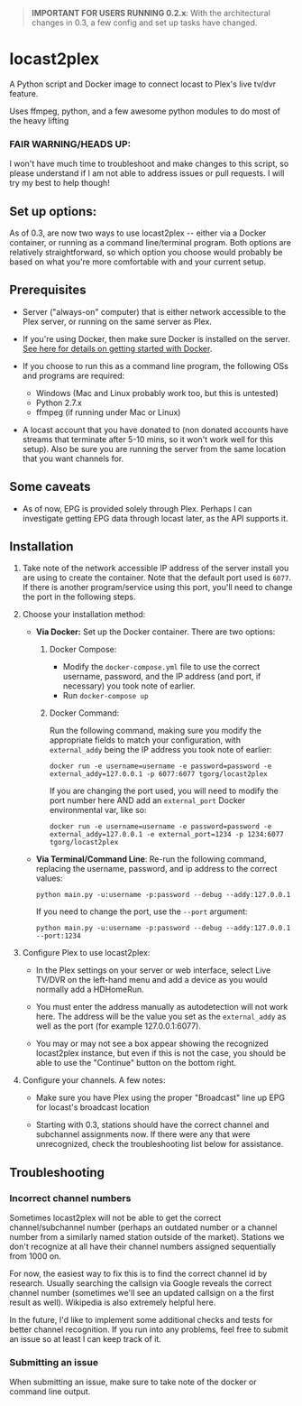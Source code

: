 > **IMPORTANT FOR USERS RUNNING 0.2.x**: With the architectural changes in 0.3, a few config and set up tasks have changed. 


# locast2plex
A Python script and Docker image to connect locast to Plex's live tv/dvr feature. 

Uses ffmpeg, python, and a few awesome python modules to do most of the heavy lifting


### FAIR WARNING/HEADS UP:
I won't have much time to troubleshoot and make changes to this script, so please understand if I am not able to address issues or pull requests.   I will try my best to help though!


## Set up options:
As of 0.3, are now two ways to use locast2plex -- either via a Docker container, or running as a command line/terminal program.  Both options are relatively straightforward, so which option you choose would probably be based on what you're more comfortable with and your current setup.


## Prerequisites
- Server ("always-on" computer) that is either network accessible to the Plex server, or running on the same server as Plex.  

- If you're using Docker, then make sure Docker is installed on the server. [See here for details on getting started with Docker](https://docs.docker.com/get-started/).

- If you choose to run this as a command line program, the following OSs and programs are required:
    - Windows (Mac and Linux probably work too, but this is untested)
    - Python 2.7.x
    - ffmpeg (if running under Mac or Linux)


- A locast account that you have donated to (non donated accounts have streams that terminate after 5-10 mins, so it won't work well for this setup).  Also be sure you are running the server from the same location that you want channels for.


## Some caveats
- As of now, EPG is provided solely through Plex.  Perhaps I can investigate getting EPG data through locast later, as the API supports it.


## Installation
1. Take note of the network accessible IP address of the server install you are using to create the container.  Note that the default port used is `6077`.  If there is another program/service using this port, you'll need to change the port in the following steps.

2. Choose your installation method:
    - **Via Docker:**  Set up the Docker container.  There are two options:
        1. Docker Compose:
            - Modify the `docker-compose.yml` file to use the correct username, password, and the IP address (and port, if necessary) you took note of earlier.
            - Run `docker-compose up`

        2. Docker Command:
        
            Run the following command, making sure you modify the appropriate fields to match your configuration, with `external_addy` being the IP address you took note of earlier:
                
            `docker run -e username=username -e password=password -e external_addy=127.0.0.1 -p 6077:6077 tgorg/locast2plex`

            If you are changing the port used, you will need to modify the port number here AND add an `external_port` Docker environmental var, like so:

            `docker run -e username=username -e password=password -e external_addy=127.0.0.1 -e external_port=1234 -p 1234:6077 tgorg/locast2plex`

    - **Via Terminal/Command Line**: Re-run the following command, replacing the username, password, and ip address to the correct values:
    
      `python main.py -u:username -p:password --debug --addy:127.0.0.1`

      If you need to change the port, use the `--port` argument:
      
      `python main.py -u:username -p:password --debug --addy:127.0.0.1 --port:1234`


3. Configure Plex to use locast2plex: 
    - In the Plex settings on your server or web interface, select Live TV/DVR on the left-hand menu and add a device as you would normally add a HDHomeRun.  

    - You must enter the address manually as autodetection will not work here.  The address will be the value you set as the `external_addy` as well as the port (for example 127.0.0.1:6077).  

    - You may or may not see a box appear showing the recognized locast2plex instance, but even if this is not the case, you should be able to use the "Continue" button on the bottom right.

4. Configure your channels.  A few notes:
    - Make sure you have Plex using the proper "Broadcast" line up EPG for locast's broadcast location

    - Starting with 0.3, stations should have the correct channel and subchannel assignments now.  If there were any that were unrecognized, check the troubleshooting list below for assistance.



## Troubleshooting

### Incorrect channel numbers

Sometimes locast2plex will not be able to get the correct channel/subchannel number (perhaps an outdated number or a channel number from a similarly named station outside of the market).  Stations we don't recognize at all have their channel numbers assigned sequentially from 1000 on. 

For now, the easiest way to fix this is to find the correct channel id by research.  Usually searching the callsign via Google reveals the correct channel number (sometimes we'll see an updated callsign on a the first result as well).  Wikipedia is also extremely helpful here.

In the future, I'd like to implement some additional checks and tests for better channel recognition.  If you run into any problems, feel free to submit an issue so at least I can keep track of it.
  

### Submitting an issue

When submitting an issue, make sure to take note of the docker or command line output.  